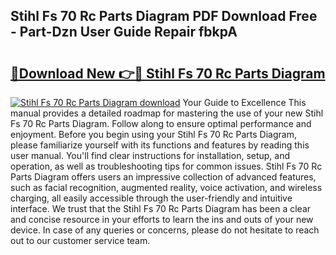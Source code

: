 ## Stihl Fs 70 Rc Parts Diagram PDF Download Free - Part-Dzn User Guide Repair fbkpA

# <h2><a href="http://dfsyv6.blite.top/?on=Stihl+Fs+70+Rc+Parts+Diagram">🔗Download New 👉🔴 Stihl Fs 70 Rc Parts Diagram</a></h2>

[![Stihl Fs 70 Rc Parts Diagram download](https://i.imgur.com/lujVjoI.png)](http://dfsyv6.blite.top/?on=Stihl+Fs+70+Rc+Parts+Diagram)
Your Guide to Excellence This manual provides a detailed roadmap for mastering the use of your new Stihl Fs 70 Rc Parts Diagram. Follow along to ensure optimal performance and enjoyment. Before you begin using your Stihl Fs 70 Rc Parts Diagram, please familiarize yourself with its functions and features by reading this user manual. You'll find clear instructions for installation, setup, and operation, as well as troubleshooting tips for common issues. Stihl Fs 70 Rc Parts Diagram offers users an impressive collection of advanced features, such as facial recognition, augmented reality, voice activation, and wireless charging, all easily accessible through the user-friendly and intuitive interface. We trust that the Stihl Fs 70 Rc Parts Diagram has been a clear and concise resource in your efforts to learn the ins and outs of your new device. In case of any queries or concerns, please do not hesitate to reach out to our customer service team.
